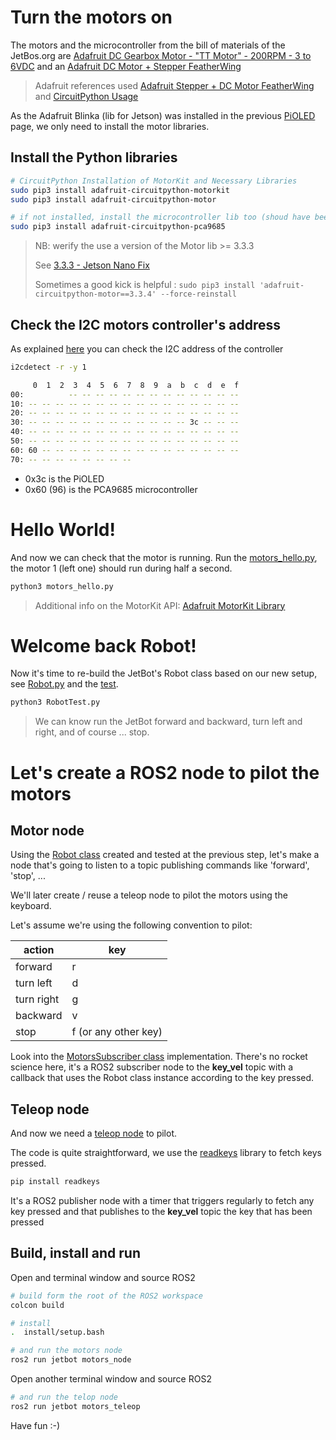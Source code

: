 # Turn the motors on

The motors and the microcontroller from the bill of materials of the JetBos.org are [Adafruit DC Gearbox Motor - "TT Motor" - 200RPM - 3 to 6VDC](https://www.adafruit.com/product/3777) and an [Adafruit DC Motor + Stepper FeatherWing](https://www.adafruit.com/product/2927)


> Adafruit references used [Adafruit Stepper + DC Motor FeatherWing](https://learn.adafruit.com/adafruit-stepper-dc-motor-featherwing/circuitpython) and [CircuitPython Usage](https://github.com/adafruit/Adafruit_CircuitPython_PCA9685)

As the Adafruit Blinka (lib for Jetson) was installed in the previous [PiOLED](PiOLED.md) page, we only need to install the motor libraries.

## Install the Python libraries

``` bash
# CircuitPython Installation of MotorKit and Necessary Libraries
sudo pip3 install adafruit-circuitpython-motorkit
sudo pip3 install adafruit-circuitpython-motor

# if not installed, install the microcontroller lib too (shoud have been installed as dependency of the motorkit)
sudo pip3 install adafruit-circuitpython-pca9685
```

> NB: werify the use a version of the Motor lib >= 3.3.3 
>
> See [3.3.3 - Jetson Nano Fix](https://github.com/adafruit/Adafruit_CircuitPython_Motor/releases)
>
> Sometimes a good kick is helpful : ```sudo pip3 install 'adafruit-circuitpython-motor==3.3.4' --force-reinstall```

## Check the I2C motors controller's address

As explained [here](https://learn.adafruit.com/circuitpython-libraries-on-linux-and-the-nvidia-jetson-nano?view=all#enable-uart-i2c-and-spi-3039597-21) you can check the I2C address of the controller

``` bash
i2cdetect -r -y 1

     0  1  2  3  4  5  6  7  8  9  a  b  c  d  e  f
00:          -- -- -- -- -- -- -- -- -- -- -- -- -- 
10: -- -- -- -- -- -- -- -- -- -- -- -- -- -- -- -- 
20: -- -- -- -- -- -- -- -- -- -- -- -- -- -- -- -- 
30: -- -- -- -- -- -- -- -- -- -- -- -- 3c -- -- -- 
40: -- -- -- -- -- -- -- -- -- -- -- -- -- -- -- -- 
50: -- -- -- -- -- -- -- -- -- -- -- -- -- -- -- -- 
60: 60 -- -- -- -- -- -- -- -- -- -- -- -- -- -- -- 
70: -- -- -- -- -- -- -- -- 

``` 

* 0x3c is the PiOLED
* 0x60 (96) is the PCA9685 microcontroller

# Hello World!

And now we can check that the motor is running. Run the [motors_hello.py](../jetbot/jetbot/motors_hello.py), the motor 1 (left one) should run during half a second.

``` bash
python3 motors_hello.py
``` 

> Additional info on the MotorKit API: [Adafruit MotorKit Library ](https://circuitpython.readthedocs.io/projects/motorkit/en/latest/api.html)


# Welcome back Robot!

Now it's time to re-build the JetBot's Robot class based on our new setup, see [Robot.py](../jetbot/jetbot/Robots.py) and the [test](../jetbot/jetbot/RobotTest.py).

``` bash
python3 RobotTest.py
```  
> We can know run the JetBot forward and backward, turn left and right, and of course ... stop.

# Let's create a ROS2 node to pilot the motors

## Motor node

Using the [Robot class](../jetbot/jetbot/Robots.py) created and tested at the previous step, let's make a node that's going to listen to a topic publishing commands like 'forward', 'stop', ...

We'll later create / reuse a teleop node to pilot the motors using the keyboard.

Let's assume we're using the following convention to pilot:

| action | key |
| --- | ---| 
| forward | r |
| turn left | d |
| turn right | g |
| backward | v |
| stop | f (or any other key) |

Look into the [MotorsSubscriber class](../jetbot/jetbot/motors_node.py) implementation. There's no rocket science here, it's a ROS2 subscriber node to the __key_vel__ topic with a callback that uses the Robot class instance according to the key pressed.

## Teleop node

And now we need a [teleop node](../jetbot/jetbot/motors_teleop.py) to pilot.

The code is quite straightforward, we use the [readkeys](https://pypi.org/project/readkeys/) library to fetch keys pressed. 

``` bash
pip install readkeys
```  


It's a ROS2 publisher node with a timer that triggers regularly to fetch any key pressed and that publishes to the __key_vel__ topic the key that has been pressed

## Build, install and run

Open and terminal window and source ROS2

``` bash
# build form the root of the ROS2 workspace
colcon build

# install
.  install/setup.bash 

# and run the motors node
ros2 run jetbot motors_node
``` 

Open another terminal window and source ROS2

``` bash
# and run the telop node
ros2 run jetbot motors_teleop
``` 

Have fun :-)





